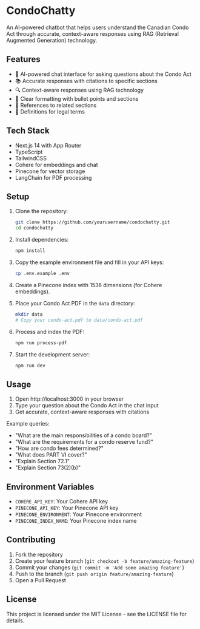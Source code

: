 # CondoChatty

An AI-powered chatbot that helps users understand the Canadian Condo Act through accurate, context-aware responses using RAG (Retrieval Augmented Generation) technology.

## Features

- 🤖 AI-powered chat interface for asking questions about the Condo Act
- 📚 Accurate responses with citations to specific sections
- 🔍 Context-aware responses using RAG technology
- 📝 Clear formatting with bullet points and sections
- 🔗 References to related sections
- 📖 Definitions for legal terms

## Tech Stack

- Next.js 14 with App Router
- TypeScript
- TailwindCSS
- Cohere for embeddings and chat
- Pinecone for vector storage
- LangChain for PDF processing

## Setup

1. Clone the repository:
   ```bash
   git clone https://github.com/yourusername/condochatty.git
   cd condochatty
   ```

2. Install dependencies:
   ```bash
   npm install
   ```

3. Copy the example environment file and fill in your API keys:
   ```bash
   cp .env.example .env
   ```

4. Create a Pinecone index with 1536 dimensions (for Cohere embeddings).

5. Place your Condo Act PDF in the `data` directory:
   ```bash
   mkdir data
   # Copy your condo-act.pdf to data/condo-act.pdf
   ```

6. Process and index the PDF:
   ```bash
   npm run process-pdf
   ```

7. Start the development server:
   ```bash
   npm run dev
   ```

## Usage

1. Open http://localhost:3000 in your browser
2. Type your question about the Condo Act in the chat input
3. Get accurate, context-aware responses with citations

Example queries:
- "What are the main responsibilities of a condo board?"
- "What are the requirements for a condo reserve fund?"
- "How are condo fees determined?"
- "What does PART VI cover?"
- "Explain Section 72.1"
- "Explain Section 73(2)(b)"

## Environment Variables

- `COHERE_API_KEY`: Your Cohere API key
- `PINECONE_API_KEY`: Your Pinecone API key
- `PINECONE_ENVIRONMENT`: Your Pinecone environment
- `PINECONE_INDEX_NAME`: Your Pinecone index name

## Contributing

1. Fork the repository
2. Create your feature branch (`git checkout -b feature/amazing-feature`)
3. Commit your changes (`git commit -m 'Add some amazing feature'`)
4. Push to the branch (`git push origin feature/amazing-feature`)
5. Open a Pull Request

## License

This project is licensed under the MIT License - see the LICENSE file for details.
